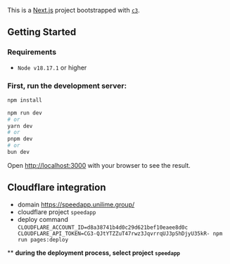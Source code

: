 This is a [Next.js](https://nextjs.org/) project bootstrapped with [`c3`](https://developers.cloudflare.com/pages/get-started/c3).

## Getting Started

### Requirements
- `Node v18.17.1` or higher

### First, run the development server:

```bash
npm install

npm run dev
# or
yarn dev
# or
pnpm dev
# or
bun dev
```

Open [http://localhost:3000](http://localhost:3000) with your browser to see the result.

## Cloudflare integration 

- domain https://speedapp.unilime.group/
- cloudflare project `speedapp`
- deploy command `CLOUDFLARE_ACCOUNT_ID=d8a38741b4d0c29d621bef10eaee8d0c CLOUDFLARE_API_TOKEN=CG3-QJtYTZZuT47rwz3JqvrrqUJ3pShDjyU35kR- npm run pages:deploy`

** **during the deployment process, select project `speedapp`**

